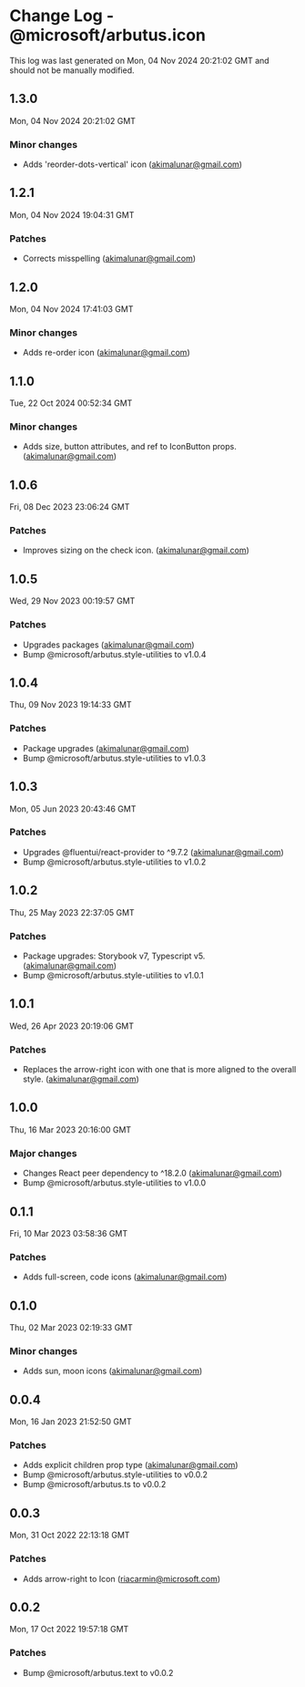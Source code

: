 # Change Log - @microsoft/arbutus.icon

This log was last generated on Mon, 04 Nov 2024 20:21:02 GMT and should not be manually modified.

<!-- Start content -->

## 1.3.0

Mon, 04 Nov 2024 20:21:02 GMT

### Minor changes

- Adds 'reorder-dots-vertical' icon (akimalunar@gmail.com)

## 1.2.1

Mon, 04 Nov 2024 19:04:31 GMT

### Patches

- Corrects misspelling (akimalunar@gmail.com)

## 1.2.0

Mon, 04 Nov 2024 17:41:03 GMT

### Minor changes

- Adds re-order icon (akimalunar@gmail.com)

## 1.1.0

Tue, 22 Oct 2024 00:52:34 GMT

### Minor changes

- Adds size, button attributes, and ref to IconButton props. (akimalunar@gmail.com)

## 1.0.6

Fri, 08 Dec 2023 23:06:24 GMT

### Patches

- Improves sizing on the check icon. (akimalunar@gmail.com)

## 1.0.5

Wed, 29 Nov 2023 00:19:57 GMT

### Patches

- Upgrades packages (akimalunar@gmail.com)
- Bump @microsoft/arbutus.style-utilities to v1.0.4

## 1.0.4

Thu, 09 Nov 2023 19:14:33 GMT

### Patches

- Package upgrades (akimalunar@gmail.com)
- Bump @microsoft/arbutus.style-utilities to v1.0.3

## 1.0.3

Mon, 05 Jun 2023 20:43:46 GMT

### Patches

- Upgrades @fluentui/react-provider to ^9.7.2 (akimalunar@gmail.com)
- Bump @microsoft/arbutus.style-utilities to v1.0.2

## 1.0.2

Thu, 25 May 2023 22:37:05 GMT

### Patches

- Package upgrades: Storybook v7, Typescript v5. (akimalunar@gmail.com)
- Bump @microsoft/arbutus.style-utilities to v1.0.1

## 1.0.1

Wed, 26 Apr 2023 20:19:06 GMT

### Patches

- Replaces the arrow-right icon with one that is more aligned to the overall style. (akimalunar@gmail.com)

## 1.0.0

Thu, 16 Mar 2023 20:16:00 GMT

### Major changes

- Changes React peer dependency to ^18.2.0 (akimalunar@gmail.com)
- Bump @microsoft/arbutus.style-utilities to v1.0.0

## 0.1.1

Fri, 10 Mar 2023 03:58:36 GMT

### Patches

- Adds full-screen, code icons (akimalunar@gmail.com)

## 0.1.0

Thu, 02 Mar 2023 02:19:33 GMT

### Minor changes

- Adds sun, moon icons (akimalunar@gmail.com)

## 0.0.4

Mon, 16 Jan 2023 21:52:50 GMT

### Patches

- Adds explicit children prop type (akimalunar@gmail.com)
- Bump @microsoft/arbutus.style-utilities to v0.0.2
- Bump @microsoft/arbutus.ts to v0.0.2

## 0.0.3

Mon, 31 Oct 2022 22:13:18 GMT

### Patches

- Adds arrow-right to Icon (riacarmin@microsoft.com)

## 0.0.2

Mon, 17 Oct 2022 19:57:18 GMT

### Patches

- Bump @microsoft/arbutus.text to v0.0.2
